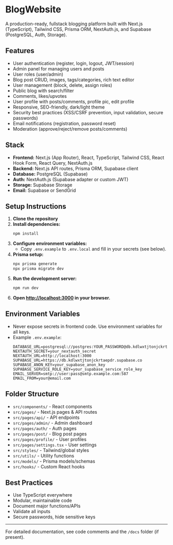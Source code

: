 # BlogWebsite

A production-ready, fullstack blogging platform built with Next.js (TypeScript), Tailwind CSS, Prisma ORM, NextAuth.js, and Supabase (PostgreSQL, Auth, Storage).

## Features
- User authentication (register, login, logout, JWT/session)
- Admin panel for managing users and posts
- User roles (user/admin)
- Blog post CRUD, images, tags/categories, rich text editor
- User management (block, delete, assign roles)
- Public blog with search/filter
- Comments, likes/upvotes
- User profile with posts/comments, profile pic, edit profile
- Responsive, SEO-friendly, dark/light theme
- Security best practices (XSS/CSRF prevention, input validation, secure passwords)
- Email notifications (registration, password reset)
- Moderation (approve/reject/remove posts/comments)

## Stack
- **Frontend:** Next.js (App Router), React, TypeScript, Tailwind CSS, React Hook Form, React Query, NextAuth.js
- **Backend:** Next.js API routes, Prisma ORM, Supabase client
- **Database:** PostgreSQL (Supabase)
- **Auth:** NextAuth.js (Supabase adapter or custom JWT)
- **Storage:** Supabase Storage
- **Email:** Supabase or SendGrid

## Setup Instructions
1. **Clone the repository**
2. **Install dependencies:**
   ```sh
   npm install
   ```
3. **Configure environment variables:**
   - Copy `.env.example` to `.env.local` and fill in your secrets (see below).
4. **Prisma setup:**
   ```sh
   npx prisma generate
   npx prisma migrate dev
   ```
5. **Run the development server:**
   ```sh
   npm run dev
   ```
6. **Open [http://localhost:3000](http://localhost:3000) in your browser.**

## Environment Variables
- Never expose secrets in frontend code. Use environment variables for all keys.
- Example `.env.example`:
  ```env
  DATABASE_URL=postgresql://postgres:YOUR_PASSWORD@db.kdlwxtjtonjckrtaepdr.supabase.co:5432/postgres
  NEXTAUTH_SECRET=your_nextauth_secret
  NEXTAUTH_URL=http://localhost:3000
  SUPABASE_URL=https://db.kdlwxtjtonjckrtaepdr.supabase.co
  SUPABASE_ANON_KEY=your_supabase_anon_key
  SUPABASE_SERVICE_ROLE_KEY=your_supabase_service_role_key
  EMAIL_SERVER=smtp://user:pass@smtp.example.com:587
  EMAIL_FROM=your@email.com
  ```

## Folder Structure
- `src/components/` - React components
- `src/pages/` - Next.js pages & API routes
- `src/pages/api/` - API endpoints
- `src/pages/admin/` - Admin dashboard
- `src/pages/auth/` - Auth pages
- `src/pages/post/` - Blog post pages
- `src/pages/profile/` - User profiles
- `src/pages/settings.tsx` - User settings
- `src/styles/` - Tailwind/global styles
- `src/utils/` - Utility functions
- `src/models/` - Prisma models/schemas
- `src/hooks/` - Custom React hooks

## Best Practices
- Use TypeScript everywhere
- Modular, maintainable code
- Document major functions/APIs
- Validate all inputs
- Secure passwords, hide sensitive keys

---

For detailed documentation, see code comments and the `/docs` folder (if present).
